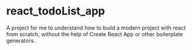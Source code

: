 # react_todoList_app
A project for me to understand how to build a modern project with react from scratch, without the help of Create React App or other boilerplate generators.
